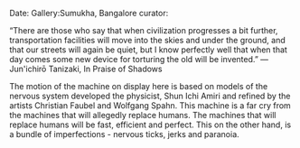 Date:
Gallery:Sumukha, Bangalore
curator:


“There are those who say that when civilization progresses a bit further, transportation facilities will move into the skies and under the ground, and that our streets will again be quiet, but I know perfectly well that when that day comes some new device for torturing the old will be invented.”
― Jun'ichirō Tanizaki, In Praise of Shadows
 
 
The motion of the machine on display here is based on models of the nervous system developed the physicist, Shun Ichi Amiri and refined by the artists Christian Faubel and Wolfgang Spahn.
This machine is a far cry from the machines that will allegedly replace humans. The machines that will replace humans will be fast, efficient and perfect. This on the other hand, is a bundle of imperfections - nervous ticks, jerks and paranoia.
